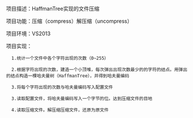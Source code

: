 项目描述：HaffmanTree实现的文件压缩

项目功能：压缩（compress）解压缩（uncompress）

项目环境：VS2013

项目实现：

      1.统计一个文件中各个字符出现的次数（0~255）
      
      2.根据字符出现的次数，建造一个小顶堆，每次弹出出现次数最少的的字符的结点。用弹出的结点构造一棵哈夫曼树（HaffmanTree），并得到哈夫曼编码
      
      3.将每个字符出现的次数与哈夫曼编码写入配置文件
      
      3.读取配置文件，将哈夫曼编码写入一个字节的位。达到压缩文件的目地
      
      4.读取压缩文件。解压缩压缩文件，还原为原文件
